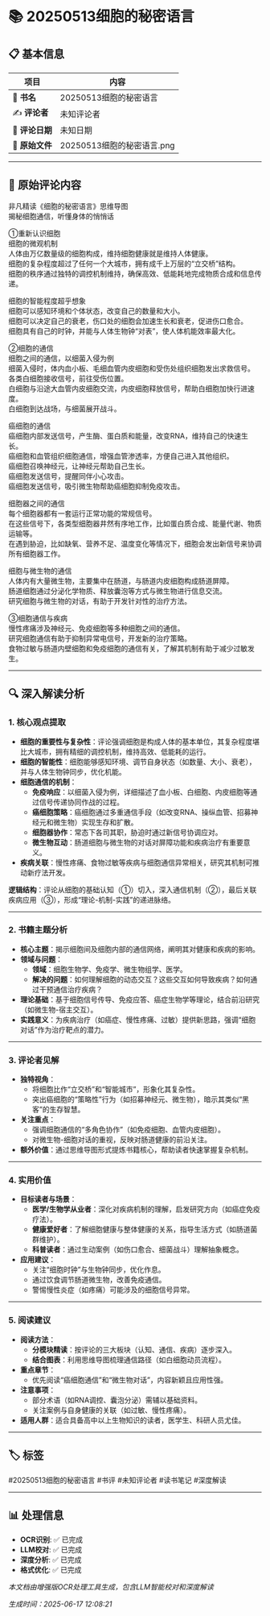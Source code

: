 # 📚 20250513细胞的秘密语言

## 📋 基本信息

| 项目 | 内容 |
|------|------|
| 📖 **书名** | 20250513细胞的秘密语言 |
| ✍️ **评论者** | 未知评论者 |
| 📅 **评论日期** | 未知日期 |
| 📄 **原始文件** | 20250513细胞的秘密语言.png |

---

## 📝 原始评论内容

非凡精读《细胞的秘密语言》思维导图  
揭秘细胞通信，听懂身体的悄悄话  

①重新认识细胞  
细胞的微观机制  
人体由万亿数量级的细胞构成，维持细胞健康就是维持人体健康。  
细胞的复杂程度超过了任何一个大城市，拥有成千上万层的“立交桥”结构。  
细胞的秩序通过独特的调控机制维持，确保高效、低能耗地完成物质合成和信息传递。  

细胞的智能程度超乎想象  
细胞可以感知环境和个体状态，改变自己的数量和大小。  
细胞可以决定自己的衰老，伤口处的细胞会加速生长和衰老，促进伤口愈合。  
细胞具有自己的时钟，并能与人体生物钟“对表”，使人体机能效率最大化。  

②细胞的通信  
细胞之间的通信，以细菌入侵为例  
细菌入侵时，体内血小板、毛细血管内皮细胞和受伤处组织细胞发出求救信号。  
各类白细胞接收信号，前往受伤位置。  
白细胞与沿途大血管内皮细胞交流，内皮细胞释放信号，帮助白细胞加快行进速度。  
白细胞到达战场，与细菌展开战斗。  

癌细胞的通信  
癌细胞内部发送信号，产生酶、蛋白质和能量，改变RNA，维持自己的快速生长。  
癌细胞和血管组织细胞通信，增强血管渗透率，方便自己进入其他组织。  
癌细胞召唤神经元，让神经元帮助自己生长。  
癌细胞发送信号，提醒同伴小心攻击。  
癌细胞发送信号，吸引微生物帮助癌细胞抑制免疫攻击。  

细胞器之间的通信  
每个细胞器都有一套运行正常功能的常规信号。  
在这些信号下，各类型细胞器井然有序地工作，比如蛋白质合成、能量代谢、物质运输等。  
在遇到胁迫，比如缺氧、营养不足、温度变化等情况下，细胞会发出新信号来协调所有细胞器工作。  

细胞与微生物的通信  
人体内有大量微生物，主要集中在肠道，与肠道内皮细胞构成肠道屏障。  
肠道细胞通过分泌化学物质、释放囊泡等方式与微生物进行信息交流。  
研究细胞与微生物的对话，有助于开发针对性的治疗方法。  

③细胞通信与疾病  
慢性疼痛涉及神经元、免疫细胞等多种细胞之间的通信。  
研究细胞通信有助于抑制异常电信号，开发新的治疗策略。  
食物过敏与肠道内壁细胞和免疫细胞的通信有关，了解其机制有助于减少过敏发生。

---

## 🔍 深入解读分析

### 1. **核心观点提取**

- **细胞的重要性与复杂性**：评论强调细胞是构成人体的基本单位，其复杂程度堪比大城市，拥有精细的调控机制，维持高效、低能耗的运行。  
- **细胞的智能性**：细胞能够感知环境、调节自身状态（如数量、大小、衰老），并与人体生物钟同步，优化机能。  
- **细胞通信的机制**：  
  - **免疫响应**：以细菌入侵为例，详细描述了血小板、白细胞、内皮细胞等通过信号传递协同作战的过程。  
  - **癌细胞策略**：癌细胞通过多重通信手段（如改变RNA、操纵血管、招募神经元和微生物）实现生存和扩散。  
  - **细胞器协作**：常态下各司其职，胁迫时通过新信号协调应对。  
  - **微生物互动**：肠道细胞与微生物的对话对屏障功能和疾病治疗有重要意义。  
- **疾病关联**：慢性疼痛、食物过敏等疾病与细胞通信异常相关，研究其机制可推动新疗法开发。  

**逻辑结构**：评论从细胞的基础认知（①）切入，深入通信机制（②），最后关联疾病应用（③），形成“理论-机制-实践”的递进脉络。

---

### 2. **书籍主题分析**

- **核心主题**：揭示细胞间及细胞内部的通信网络，阐明其对健康和疾病的影响。  
- **领域与问题**：  
  - **领域**：细胞生物学、免疫学、微生物组学、医学。  
  - **解决的问题**：如何理解细胞的动态交互？这些交互如何导致疾病？如何通过干预通信治疗疾病？  
- **理论基础**：基于细胞信号传导、免疫应答、癌症生物学等理论，结合前沿研究（如微生物-宿主交互）。  
- **实践意义**：为疾病治疗（如癌症、慢性疼痛、过敏）提供新思路，强调“细胞对话”作为治疗靶点的潜力。

---

### 3. **评论者见解**

- **独特视角**：  
  - 将细胞比作“立交桥”和“智能城市”，形象化其复杂性。  
  - 突出癌细胞的“策略性”行为（如招募神经元、微生物），暗示其类似“黑客”的生存智慧。  
- **关注重点**：  
  - 强调细胞通信的“多角色协作”（如免疫细胞、血管内皮细胞）。  
  - 对微生物-细胞对话的重视，反映对肠道健康的前沿关注。  
- **额外价值**：通过思维导图形式提炼书籍核心，帮助读者快速掌握复杂机制。

---

### 4. **实用价值**

- **目标读者与场景**：  
  - **医学/生物学从业者**：深化对疾病机制的理解，启发研究方向（如癌症免疫疗法）。  
  - **健康爱好者**：了解细胞健康与整体健康的关系，指导生活方式（如肠道菌群维护）。  
  - **科普读者**：通过生动案例（如伤口愈合、细菌战斗）理解抽象概念。  
- **应用建议**：  
  - 关注“细胞时钟”与生物钟同步，优化作息。  
  - 通过饮食调节肠道微生物，改善免疫通信。  
  - 警惕慢性炎症（如疼痛）可能涉及的细胞信号异常。  

---

### 5. **阅读建议**

- **阅读方法**：  
  - **分模块精读**：按评论的三大板块（认知、通信、疾病）逐步深入。  
  - **结合图表**：利用思维导图梳理通信路径（如白细胞动员流程）。  
- **重点章节**：  
  - 优先阅读“癌细胞通信”和“微生物对话”，内容新颖且应用性强。  
- **注意事项**：  
  - 部分术语（如RNA调控、囊泡分泌）需辅以基础资料。  
  - 关注案例与自身健康的关联（如过敏、慢性疼痛）。  
- **适用人群**：适合具备高中以上生物知识的读者，医学生、科研人员尤佳。

---

## 🏷️ 标签

#20250513细胞的秘密语言 #书评 #未知评论者 #读书笔记 #深度解读

---

## 📊 处理信息

- **OCR识别**: ✅ 已完成
- **LLM校对**: ✅ 已完成  
- **深度分析**: ✅ 已完成
- **格式优化**: ✅ 已完成

*本文档由增强版OCR处理工具生成，包含LLM智能校对和深度解读*

*生成时间：2025-06-17 12:08:21*
